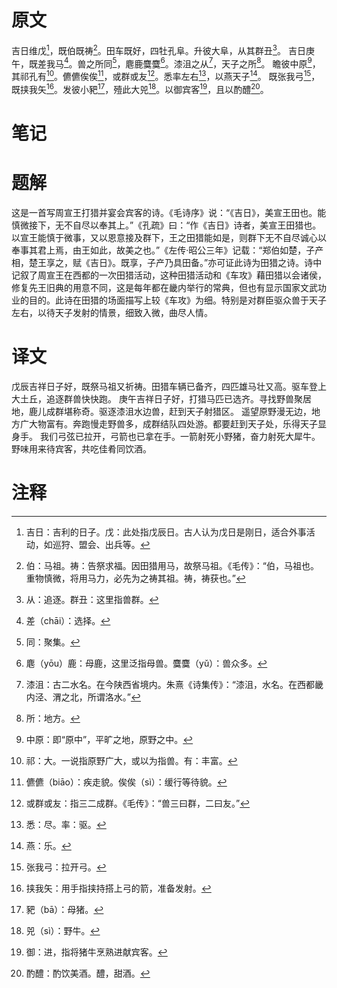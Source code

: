 # 原文
吉日维戊[^1]，既伯既祷[^2]。田车既好，四牡孔阜。升彼大阜，从其群丑[^3]。
吉日庚午，既差我马[^4]。兽之所同[^5]，麀鹿麌麌[^6]。漆沮之从[^7]，天子之所[^8]。
瞻彼中原[^9]，其祁孔有[^10]。儦儦俟俟[^11]，或群或友[^12]。悉率左右[^13]，以燕天子[^14]。
既张我弓[^15]，既挟我矢[^16]。发彼小豝[^17]，殪此大兕[^18]。以御宾客[^19]，且以酌醴[^20]。
# 笔记

# 题解
这是一首写周宣王打猎并宴会宾客的诗。《毛诗序》说：“《吉日》，美宣王田也。能慎微接下，无不自尽以奉其上。”《孔疏》曰：“作《吉日》诗者，美宣王田猎也。以宣王能慎于微事，又以恩意接及群下，王之田猎能如是，则群下无不自尽诚心以奉事其君上焉，由王如此，故美之也。”《左传·昭公三年》记载：“郑伯如楚，子产相，楚王享之，赋《吉日》。既享，子产乃具田备。”亦可证此诗为田猎之诗。诗中记叙了周宣王在西都的一次田猎活动，这种田猎活动和《车攻》藉田猎以会诸侯，修复先王旧典的用意不同，这是每年都在畿内举行的常典，但也有显示国家文武功业的目的。此诗在田猎的场面描写上较《车攻》为细。特别是对群臣驱众兽于天子左右，以待天子发射的情景，细致入微，曲尽人情。
# 译文
戊辰吉祥日子好，既祭马祖又祈祷。田猎车辆已备齐，四匹雄马壮又高。驱车登上大土丘，追逐群兽快快跑。
庚午吉祥日子好，打猎马匹已选齐。寻找野兽聚居地，鹿儿成群堪称奇。驱逐漆沮水边兽，赶到天子射猎区。
遥望原野漫无边，地方广大物富有。奔跑慢走野兽多，成群结队四处游。都要赶到天子处，乐得天子显身手。
我们弓弦已拉开，弓箭也已拿在手。一箭射死小野猪，奋力射死大犀牛。野味用来待宾客，共吃佳肴同饮酒。
# 注释

[^1]: 吉日：吉利的日子。戊：此处指戊辰日。古人认为戊日是刚日，适合外事活动，如巡狩、盟会、出兵等。
[^2]: 伯：马祖。祷：告祭求福。因田猎用马，故祭马祖。《毛传》：“伯，马祖也。重物慎微，将用马力，必先为之祷其祖。祷，祷获也。”
[^3]: 从：追逐。群丑：这里指兽群。
[^4]: 差（chāi）：选择。
[^5]: 同：聚集。
[^6]: 麀（yōu）鹿：母鹿，这里泛指母兽。麌麌（yǔ）：兽众多。
[^7]: 漆沮：古二水名。在今陕西省境内。朱熹《诗集传》：“漆沮，水名。在西都畿内泾、渭之北，所谓洛水。”
[^8]: 所：地方。
[^9]: 中原：即“原中”，平旷之地，原野之中。
[^10]: 祁：大。一说指原野广大，或以为指兽。有：丰富。
[^11]: 儦儦（biāo）：疾走貌。俟俟（sì）：缓行等待貌。
[^12]: 或群或友：指三二成群。《毛传》：“兽三曰群，二曰友。”
[^13]: 悉：尽。率：驱。
[^14]: 燕：乐。
[^15]: 张我弓：拉开弓。
[^16]: 挟我矢：用手指挟持搭上弓的箭，准备发射。
[^17]: 豝（bā）：母猪。
[^18]: 兕（sì）：野牛。
[^19]: 御：进，指将猪牛烹熟进献宾客。
[^20]: 酌醴：酌饮美酒。醴，甜酒。